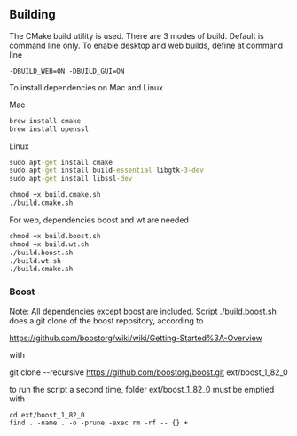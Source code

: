 ## Building

The CMake build utility is used. There are 3 modes of build. Default is command line only. To enable desktop and web builds, define at command line 

```
-DBUILD_WEB=ON -DBUILD_GUI=ON

```

To install dependencies on Mac and Linux

Mac

``` cmd 
brew install cmake
brew install openssl
```

Linux

``` cmd 
sudo apt-get install cmake
sudo apt-get install build-essential libgtk-3-dev 
sudo apt-get install libssl-dev 
```

``` cmd
chmod +x build.cmake.sh
./build.cmake.sh
```

For web, dependencies boost and wt are needed 

``` cmd
chmod +x build.boost.sh
chmod +x build.wt.sh
./build.boost.sh
./build.wt.sh
./build.cmake.sh
```

### Boost

Note: All dependencies except boost are included. Script ./build.boost.sh does a git clone of the boost repository, according to

https://github.com/boostorg/wiki/wiki/Getting-Started%3A-Overview

with 

git clone --recursive https://github.com/boostorg/boost.git ext/boost_1_82_0

to run the script a second time, folder ext/boost_1_82_0 must be emptied with

```
cd ext/boost_1_82_0
find . -name . -o -prune -exec rm -rf -- {} +
```

